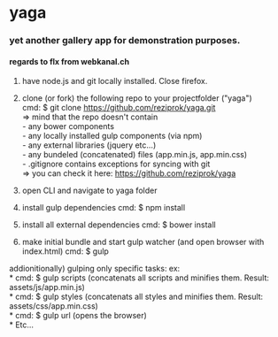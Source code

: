 # yaga #

### yet another gallery app for demonstration purposes. ###
#### regards to flx from webkanal.ch ####
  
1) have node.js and git locally installed. Close firefox.
  
2) clone (or fork) the following repo to your projectfolder ("yaga")  
	cmd: $ git clone https://github.com/reziprok/yaga.git   
	=> mind that the repo doesn't contain  
		- any bower components  
		- any locally installed gulp components (via npm)  
		- any external libraries (jquery etc...)  
		- any bundeled (concatenated) files (app.min.js, app.min.css)  
		- .gitignore contains exceptions for syncing with git  
	=> you can check it here: https://github.com/reziprok/yaga   

3) open CLI and navigate to yaga folder
  
4) install gulp dependencies
	cmd:  $ npm install  
  
5) install all external dependencies
	cmd: $ bower install  
  
6) make initial bundle and start gulp watcher (and open browser with index.html) cmd: $ gulp  
  
addionitionally) gulping only specific tasks: ex:  
	*  cmd: $ gulp scripts (concatenats all scripts and minifies them. Result: assets/js/app.min.js)  
	*  cmd: $ gulp styles (concatenats all styles and minifies them. Result: assets/css/app.min.css)  
	*  cmd: $ gulp url (opens the browser)  
	*  Etc...  

